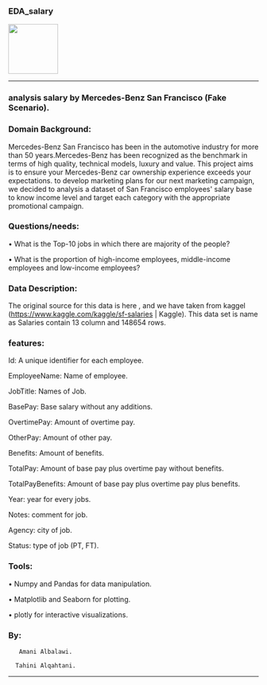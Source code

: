 ### EDA_salary

<img src="https://www.sfbenz.com/static/v8/global/images/franchise-logos/auto/m/mercedes-benz/white/183x125.png?r=1635865938000"  width="100" height="100"  alt=""><hr>

### analysis salary by Mercedes-Benz San Francisco (Fake Scenario).

### Domain Background: 
Mercedes-Benz San Francisco has been in the automotive industry for more than 50 years.Mercedes-Benz has been recognized as the benchmark in terms of high quality, technical models, luxury and value. This project aims is to ensure your Mercedes-Benz car ownership experience exceeds your expectations. to develop marketing plans for our next marketing campaign, we decided to analysis a dataset of San Francisco employees' salary 
base to know income level and target each category with the appropriate promotional campaign.

### Questions/needs: 

•      What is the Top-10 jobs in which there are majority of the people? 

•      What is the proportion of high-income employees, middle-income employees and low-income employees?



### Data Description:

The original source for this data is here , and we have taken from kaggel (https://www.kaggle.com/kaggle/sf-salaries | Kaggle).
This data set is name as Salaries contain 13 column and 148654 rows.


### features:


Id: A unique identifier for each employee.

EmployeeName: Name of employee.

JobTitle: Names of Job.

BasePay: Base salary without any additions.

OvertimePay: Amount of overtime pay.

OtherPay: Amount of other pay.

Benefits: Amount of benefits.

TotalPay: Amount of base pay plus overtime pay without benefits.

TotalPayBenefits: Amount of base pay plus overtime pay plus benefits.

Year: year for every jobs.

Notes: comment for job.

Agency: city of job.

Status: type of job (PT, FT).




### Tools:
•	Numpy and Pandas for data manipulation.

•	Matplotlib and Seaborn for plotting.

•       plotly for interactive visualizations.




### By:
       Amani Albalawi.

      Tahini Alqahtani.

______________________________________________________________________
